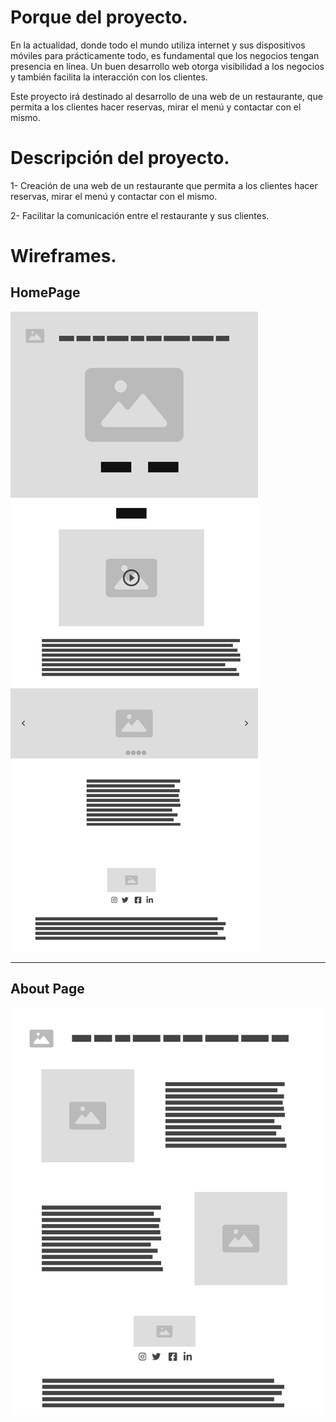 # Porque del proyecto.
En la actualidad, donde todo el mundo utiliza internet y sus dispositivos móviles para prácticamente todo, es fundamental que los negocios tengan presencia en línea. Un buen desarrollo web otorga visibilidad a los negocios y también facilita la interacción con los clientes.

Este proyecto irá destinado al desarrollo de una web de un restaurante, que permita a los clientes hacer reservas, mirar el menú y contactar con el mismo.

# Descripción del proyecto.
1- Creación de una web de un restaurante que permita a los clientes hacer reservas, mirar el menú y contactar con el mismo.

2- Facilitar la comunicación entre el restaurante y sus clientes.

# Wireframes.
## HomePage
![Homepage](./images/Homepage.png)

--- -

## About Page
![About](./images/About.png)